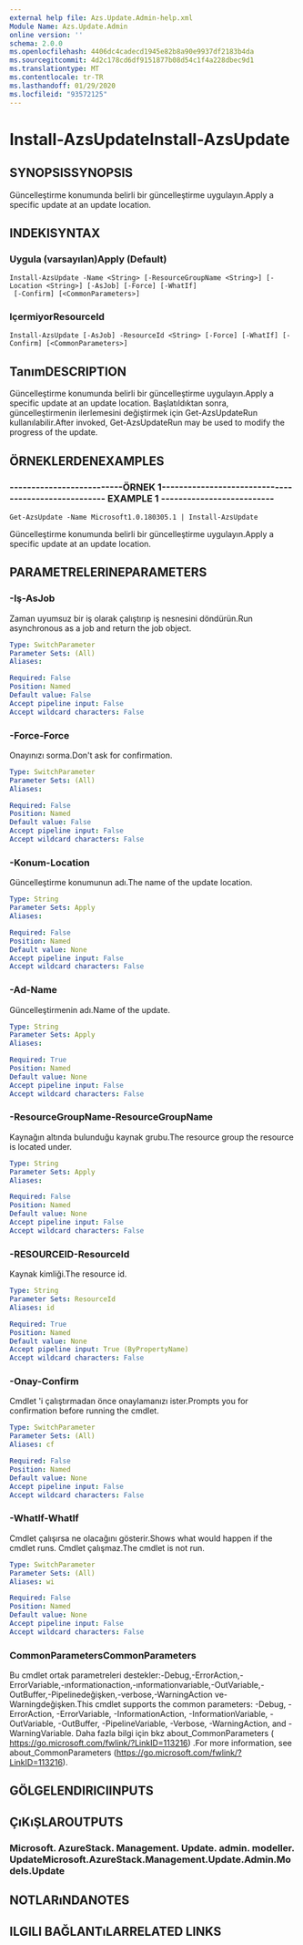 ```yaml
---
external help file: Azs.Update.Admin-help.xml
Module Name: Azs.Update.Admin
online version: ''
schema: 2.0.0
ms.openlocfilehash: 4406dc4cadecd1945e82b8a90e9937df2183b4da
ms.sourcegitcommit: 4d2c178cd6df9151877b08d54c1f4a228dbec9d1
ms.translationtype: MT
ms.contentlocale: tr-TR
ms.lasthandoff: 01/29/2020
ms.locfileid: "93572125"
---
```

# <span data-ttu-id="8258b-101">Install-AzsUpdate</span><span class="sxs-lookup"><span data-stu-id="8258b-101">Install-AzsUpdate</span></span>

## <span data-ttu-id="8258b-102">SYNOPSIS</span><span class="sxs-lookup"><span data-stu-id="8258b-102">SYNOPSIS</span></span>
<span data-ttu-id="8258b-103">Güncelleştirme konumunda belirli bir güncelleştirme uygulayın.</span><span class="sxs-lookup"><span data-stu-id="8258b-103">Apply a specific update at an update location.</span></span>

## <span data-ttu-id="8258b-104">INDEKI</span><span class="sxs-lookup"><span data-stu-id="8258b-104">SYNTAX</span></span>

### <span data-ttu-id="8258b-105">Uygula (varsayılan)</span><span class="sxs-lookup"><span data-stu-id="8258b-105">Apply (Default)</span></span>
```
Install-AzsUpdate -Name <String> [-ResourceGroupName <String>] [-Location <String>] [-AsJob] [-Force] [-WhatIf]
 [-Confirm] [<CommonParameters>]
```

### <span data-ttu-id="8258b-106">Içermiyor</span><span class="sxs-lookup"><span data-stu-id="8258b-106">ResourceId</span></span>
```
Install-AzsUpdate [-AsJob] -ResourceId <String> [-Force] [-WhatIf] [-Confirm] [<CommonParameters>]
```

## <span data-ttu-id="8258b-107">Tanım</span><span class="sxs-lookup"><span data-stu-id="8258b-107">DESCRIPTION</span></span>
<span data-ttu-id="8258b-108">Güncelleştirme konumunda belirli bir güncelleştirme uygulayın.</span><span class="sxs-lookup"><span data-stu-id="8258b-108">Apply a specific update at an update location.</span></span> <span data-ttu-id="8258b-109">Başlatıldıktan sonra, güncelleştirmenin ilerlemesini değiştirmek için Get-AzsUpdateRun kullanılabilir.</span><span class="sxs-lookup"><span data-stu-id="8258b-109">After invoked, Get-AzsUpdateRun may be used to modify the progress of the update.</span></span>

## <span data-ttu-id="8258b-110">ÖRNEKLERDEN</span><span class="sxs-lookup"><span data-stu-id="8258b-110">EXAMPLES</span></span>

### <span data-ttu-id="8258b-111">--------------------------ÖRNEK 1--------------------------</span><span class="sxs-lookup"><span data-stu-id="8258b-111">-------------------------- EXAMPLE 1 --------------------------</span></span>
```
Get-AzsUpdate -Name Microsoft1.0.180305.1 | Install-AzsUpdate
```

<span data-ttu-id="8258b-112">Güncelleştirme konumunda belirli bir güncelleştirme uygulayın.</span><span class="sxs-lookup"><span data-stu-id="8258b-112">Apply a specific update at an update location.</span></span>

## <span data-ttu-id="8258b-113">PARAMETRELERINE</span><span class="sxs-lookup"><span data-stu-id="8258b-113">PARAMETERS</span></span>

### <span data-ttu-id="8258b-114">-Iş</span><span class="sxs-lookup"><span data-stu-id="8258b-114">-AsJob</span></span>
<span data-ttu-id="8258b-115">Zaman uyumsuz bir iş olarak çalıştırıp iş nesnesini döndürün.</span><span class="sxs-lookup"><span data-stu-id="8258b-115">Run asynchronous as a job and return the job object.</span></span>

```yaml
Type: SwitchParameter
Parameter Sets: (All)
Aliases: 

Required: False
Position: Named
Default value: False
Accept pipeline input: False
Accept wildcard characters: False
```

### <span data-ttu-id="8258b-116">-Force</span><span class="sxs-lookup"><span data-stu-id="8258b-116">-Force</span></span>
<span data-ttu-id="8258b-117">Onayınızı sorma.</span><span class="sxs-lookup"><span data-stu-id="8258b-117">Don't ask for confirmation.</span></span>

```yaml
Type: SwitchParameter
Parameter Sets: (All)
Aliases: 

Required: False
Position: Named
Default value: False
Accept pipeline input: False
Accept wildcard characters: False
```

### <span data-ttu-id="8258b-118">-Konum</span><span class="sxs-lookup"><span data-stu-id="8258b-118">-Location</span></span>
<span data-ttu-id="8258b-119">Güncelleştirme konumunun adı.</span><span class="sxs-lookup"><span data-stu-id="8258b-119">The name of the update location.</span></span>

```yaml
Type: String
Parameter Sets: Apply
Aliases: 

Required: False
Position: Named
Default value: None
Accept pipeline input: False
Accept wildcard characters: False
```

### <span data-ttu-id="8258b-120">-Ad</span><span class="sxs-lookup"><span data-stu-id="8258b-120">-Name</span></span>
<span data-ttu-id="8258b-121">Güncelleştirmenin adı.</span><span class="sxs-lookup"><span data-stu-id="8258b-121">Name of the update.</span></span>

```yaml
Type: String
Parameter Sets: Apply
Aliases: 

Required: True
Position: Named
Default value: None
Accept pipeline input: False
Accept wildcard characters: False
```

### <span data-ttu-id="8258b-122">-ResourceGroupName</span><span class="sxs-lookup"><span data-stu-id="8258b-122">-ResourceGroupName</span></span>
<span data-ttu-id="8258b-123">Kaynağın altında bulunduğu kaynak grubu.</span><span class="sxs-lookup"><span data-stu-id="8258b-123">The resource group the resource is located under.</span></span>

```yaml
Type: String
Parameter Sets: Apply
Aliases: 

Required: False
Position: Named
Default value: None
Accept pipeline input: False
Accept wildcard characters: False
```

### <span data-ttu-id="8258b-124">-RESOURCEID</span><span class="sxs-lookup"><span data-stu-id="8258b-124">-ResourceId</span></span>
<span data-ttu-id="8258b-125">Kaynak kimliği.</span><span class="sxs-lookup"><span data-stu-id="8258b-125">The resource id.</span></span>

```yaml
Type: String
Parameter Sets: ResourceId
Aliases: id

Required: True
Position: Named
Default value: None
Accept pipeline input: True (ByPropertyName)
Accept wildcard characters: False
```

### <span data-ttu-id="8258b-126">-Onay</span><span class="sxs-lookup"><span data-stu-id="8258b-126">-Confirm</span></span>
<span data-ttu-id="8258b-127">Cmdlet 'i çalıştırmadan önce onaylamanızı ister.</span><span class="sxs-lookup"><span data-stu-id="8258b-127">Prompts you for confirmation before running the cmdlet.</span></span>

```yaml
Type: SwitchParameter
Parameter Sets: (All)
Aliases: cf

Required: False
Position: Named
Default value: None
Accept pipeline input: False
Accept wildcard characters: False
```

### <span data-ttu-id="8258b-128">-WhatIf</span><span class="sxs-lookup"><span data-stu-id="8258b-128">-WhatIf</span></span>
<span data-ttu-id="8258b-129">Cmdlet çalışırsa ne olacağını gösterir.</span><span class="sxs-lookup"><span data-stu-id="8258b-129">Shows what would happen if the cmdlet runs.</span></span>
<span data-ttu-id="8258b-130">Cmdlet çalışmaz.</span><span class="sxs-lookup"><span data-stu-id="8258b-130">The cmdlet is not run.</span></span>

```yaml
Type: SwitchParameter
Parameter Sets: (All)
Aliases: wi

Required: False
Position: Named
Default value: None
Accept pipeline input: False
Accept wildcard characters: False
```

### <span data-ttu-id="8258b-131">CommonParameters</span><span class="sxs-lookup"><span data-stu-id="8258b-131">CommonParameters</span></span>
<span data-ttu-id="8258b-132">Bu cmdlet ortak parametreleri destekler:-Debug,-ErrorAction,-ErrorVariable,-ınformationaction,-ınformationvariable,-OutVariable,-OutBuffer,-Pipelinedeğişken,-verbose,-WarningAction ve-Warningdeğişken.</span><span class="sxs-lookup"><span data-stu-id="8258b-132">This cmdlet supports the common parameters: -Debug, -ErrorAction, -ErrorVariable, -InformationAction, -InformationVariable, -OutVariable, -OutBuffer, -PipelineVariable, -Verbose, -WarningAction, and -WarningVariable.</span></span> <span data-ttu-id="8258b-133">Daha fazla bilgi için bkz about_CommonParameters ( https://go.microsoft.com/fwlink/?LinkID=113216) .</span><span class="sxs-lookup"><span data-stu-id="8258b-133">For more information, see about_CommonParameters (https://go.microsoft.com/fwlink/?LinkID=113216).</span></span>

## <span data-ttu-id="8258b-134">GÖLGELENDIRICI</span><span class="sxs-lookup"><span data-stu-id="8258b-134">INPUTS</span></span>

## <span data-ttu-id="8258b-135">ÇıKıŞLAR</span><span class="sxs-lookup"><span data-stu-id="8258b-135">OUTPUTS</span></span>

### <span data-ttu-id="8258b-136">Microsoft. AzureStack. Management. Update. admin. modeller. Update</span><span class="sxs-lookup"><span data-stu-id="8258b-136">Microsoft.AzureStack.Management.Update.Admin.Models.Update</span></span>

## <span data-ttu-id="8258b-137">NOTLARıNDA</span><span class="sxs-lookup"><span data-stu-id="8258b-137">NOTES</span></span>

## <span data-ttu-id="8258b-138">ILGILI BAĞLANTıLAR</span><span class="sxs-lookup"><span data-stu-id="8258b-138">RELATED LINKS</span></span>

